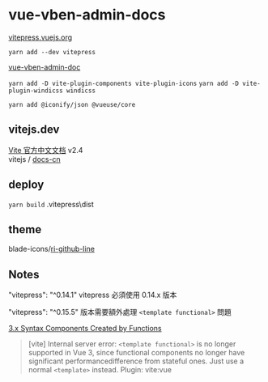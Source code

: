 # vue-vben-admin-docs

[vitepress.vuejs.org](https://vitepress.vuejs.org/guide/getting-started.html)

`yarn add --dev vitepress`

[vue-vben-admin-doc](https://anncwb.github.io/vue-vben-admin-doc/guide/introduction.html)

`yarn add -D vite-plugin-components vite-plugin-icons`
`yarn add -D vite-plugin-windicss windicss`

`yarn add @iconify/json @vueuse/core`

## vitejs.dev

[Vite 官方中文文档](https://cn.vitejs.dev/) v2.4  
vitejs / [docs-cn](https://github.com/vitejs/docs-cn)

## deploy

`yarn build` .vitepress\dist

## theme

blade-icons/[ri-github-line](https://blade-ui-kit.com/blade-icons/ri-github-line)

## Notes

"vitepress": "^0.14.1" vitepress 必須使用 0.14.x 版本 

"vitepress": "^0.15.5" 版本需要額外處理  `<template functional>` 問題

[3.x Syntax  Components Created by Functions](https://v3.vuejs.org/guide/migration/functional-components.html#_2-x-syntax)

> [vite] Internal server error: `<template functional>` is no longer supported in Vue 3, since functional components no longer have significant performancedifference from stateful ones. Just use a normal `<template>` instead.
> Plugin: vite:vue

